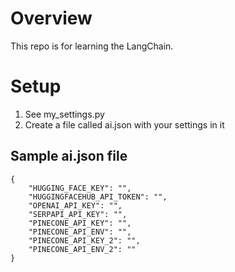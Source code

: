 # Overview
This repo is for learning the LangChain. 

# Setup
1. See my_settings.py
2. Create a file called ai.json with your settings in it

## Sample ai.json file
```
{
	"HUGGING_FACE_KEY": "",
	"HUGGINGFACEHUB_API_TOKEN": "",
	"OPENAI_API_KEY": "",
	"SERPAPI_API_KEY": "",
	"PINECONE_API_KEY": "",
	"PINECONE_API_ENV": "",
	"PINECONE_API_KEY_2": "",
	"PINECONE_API_ENV_2": ""
}
```
